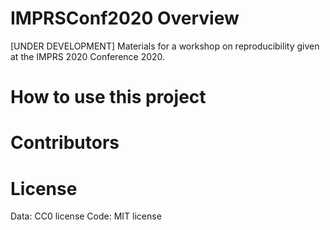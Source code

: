 # IMPRSConf2020 Overview
[UNDER DEVELOPMENT] Materials for a workshop on reproducibility given at the IMPRS 2020 Conference 2020.

# How to use this project

# Contributors

# License
Data: CC0 license
Code: MIT license
